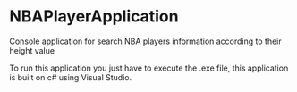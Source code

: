 # NBAPlayerApplication
Console application for search NBA players information according to their height value

To run this application you just have to execute the .exe file, this application is built on c# using Visual Studio.
